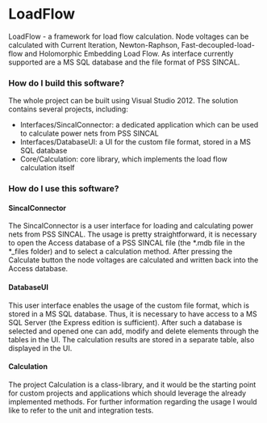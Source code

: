 LoadFlow
========
LoadFlow - a framework for load flow calculation. Node voltages can be calculated with Current Iteration, Newton-Raphson, Fast-decoupled-load-flow and Holomorphic Embedding Load Flow.
As interface currently supported are a MS SQL database and the file format of PSS SINCAL.

### How do I build this software? ###

The whole project can be built using Visual Studio 2012. The solution contains several projects, including:

 * Interfaces/SincalConnector: a dedicated application which can be used to calculate power nets from PSS SINCAL
 * Interfaces/DatabaseUI: a UI for the custom file format, stored in a MS SQL database
 * Core/Calculation: core library, which implements the load flow calculation itself

### How do I use this software? ###

#### SincalConnector ####
The SincalConnector is a user interface for loading and calculating power nets from PSS SINCAL. The usage is pretty straightforward, it is necessary to open the Access database of a PSS SINCAL file (the *.mdb file in the *_files folder) and to select a calculation method. After pressing the Calculate button the node voltages are calculated and written back into the Access database.

#### DatabaseUI ####
This user interface enables the usage of the custom file format, which is stored in a MS SQL database. Thus, it is necessary to have access to a MS SQL Server (the Express edition is sufficient). After such a database is selected and opened one can add, modify and delete elements through the tables in the UI. The calculation results are stored in a separate table, also displayed in the UI.

#### Calculation ####
The project Calculation is a class-library, and it would be the starting point for custom projects and applications which should leverage the already implemented methods. For further information regarding the usage I would like to refer to the unit and integration tests.
